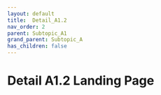 ```yaml
---
layout: default
title:  Detail_A1.2
nav_order: 2
parent: Subtopic_A1
grand_parent: Subtopic_A
has_children: false
---
```


# Detail A1.2 Landing Page